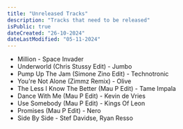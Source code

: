 ```yaml
---
title: "Unreleased Tracks"
description: "Tracks that need to be released"
isPublic: true
dateCreated: "26-10-2024"
dateLastModified: "05-11-2024"
---
```


* Million - Space Invader
* Underworld (Chris Stussy Edit) - Jumbo 
* Pump Up The Jam (Simone Zino Edit) - Technotronic
* You're Not Alone (Zimmz Remix) - Olive
* The Less I Know The Better (Mau P Edit) - Tame Impala
* Dance With Me (Mau P Edit) - Kevin de Vries
* Use Somebody (Mau P Edit) - Kings Of Leon
* Promises (Mau P Edit) - Nero
* Side By Side - Stef Davidse, Ryan Resso
